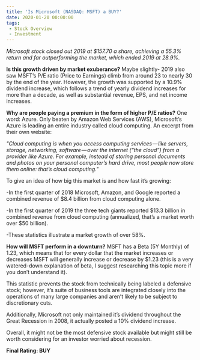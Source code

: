```yaml
---
title: 'Is Microsoft (NASDAQ: MSFT) a BUY?'
date: 2020-01-20 00:00:00
tags:
 - Stock Overview
 - Investment
---
```

*Microsoft stock closed out 2019 at $157.70 a share, achieving a 55.3% return and far outperforming the market, which ended 2019 at 28.9%.*

**Is this growth driven by market exuberance?**
Maybe slightly- 2019 also saw MSFT’s P/E ratio (Price to Earnings) climb from around 23 to nearly 30 by the end of the year. However, the growth was supported by a 10.9% dividend increase, which follows a trend of yearly dividend increases for more than a decade, as well as substantial revenue, EPS, and net income increases.

**Why are people paying a premium in the form of higher P/E ratios?**
One word: Azure. Only beaten by Amazon Web Services (AWS), Microsoft’s Azure is leading an entire industry called cloud computing. An excerpt from their own website:

*\"Cloud computing is when you access computing services — like servers, storage, networking, software — over the internet (“the cloud”) from a provider like Azure. For example, instead of storing personal documents and photos on your personal computer’s hard drive, most people now store them online: that’s cloud computing.\"*

To give an idea of how big this market is and how fast it’s growing:

-In the first quarter of 2018 Microsoft, Amazon, and Google reported a combined revenue of \$8.4 billion from cloud computing alone.

-In the first quarter of 2019 the three tech giants reported \$13.3 billion in combined revenue from cloud computing (annualized, that’s a market worth over \$50 billion).

-These statistics illustrate a market growth of over 58%.

**How will MSFT perform in a downturn?**
MSFT has a Beta (5Y Monthly) of 1.23, which means that for every dollar that the market increases or decreases MSFT will generally increase or decrease by \$1.23 (this is a very watered-down explanation of beta, I suggest researching this topic more if you don’t understand it).

This statistic prevents the stock from technically being labeled a defensive stock; however, it’s suite of business tools are integrated closely into the operations of many large companies and aren’t likely to be subject to discretionary cuts.

Additionally, Microsoft not only maintained it’s dividend throughout the Great Recession in 2008, it actually posted a 10% dividend increase.

Overall, it might not be the most defensive stock available but might still be worth considering for an investor worried about recession.

**Final Rating: BUY**

